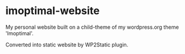 # imoptimal-website

My personal website built on a child-theme of my wordpress.org theme 'Imoptimal'.

Converted into static website by WP2Static plugin.
